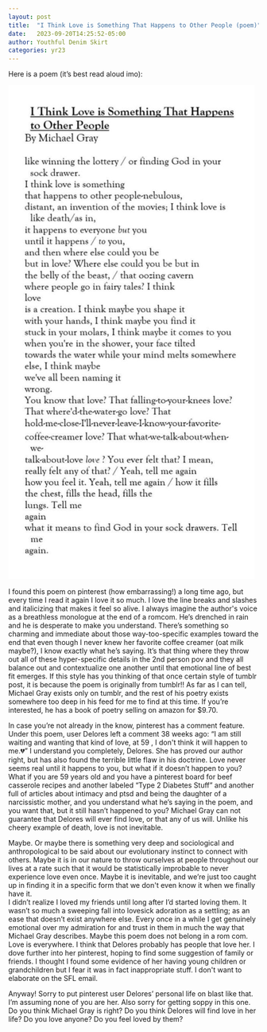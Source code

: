 ```yaml
---
layout: post
title:  "I Think Love is Something That Happens to Other People (poem)"
date:   2023-09-20T14:25:52-05:00
author: Youthful Denim Skirt
categories: yr23
---
```


Here is a poem (it’s best read aloud imo):

![love poem](/pics/2023-09-20-1.png "love poem")

I found this poem on pinterest (how embarrassing!) a long time ago, but every time I read it again I love it so much. I love the line breaks and slashes and italicizing that makes it feel so alive. I always imagine the author's voice as a breathless monologue at the end of a romcom. He’s drenched in rain and he is desperate to make you understand. There’s something so charming and immediate about those way-too-specific examples toward the end that even though I never knew her favorite coffee creamer (oat milk maybe?), I know exactly what he’s saying. It’s that thing where they throw out all of these hyper-specific details in the 2nd person pov and they all balance out and contextualize one another until that emotional line of best fit emerges. 
If this style has you thinking of that once certain style of tumblr post, it is because the poem is originally from tumblr!! As far as I can tell, Michael Gray exists only on tumblr, and the rest of his poetry exists somewhere too deep in his feed for me to find at this time. If you’re interested, he has a book of poetry selling on amazon for $9.70. 

In case you’re not already in the know, pinterest has a comment feature. Under this poem, user Delores left a comment 38 weeks ago: “I am still waiting and wanting that kind of love, at 59 , I don't think it will happen to me.💔” I understand you completely, Delores. She has proved our author right, but has also found the terrible little flaw in his doctrine. Love never seems real until it happens to you, but what if it doesn’t happen to you? What if you are 59 years old and you have a pinterest board for beef casserole recipes and another labeled “Type 2 Diabetes Stuff” and another full of articles about intimacy and ptsd and being the daughter of a narcissistic mother, and you understand what he’s saying in the poem, and you want that, but it still hasn’t happened to you? Michael Gray can not guarantee that Delores will ever find love, or that any of us will. Unlike his cheery example of death, love is not inevitable. 

Maybe. Or maybe there is something very deep and sociological and anthropological to be said about our evolutionary instinct to connect with others. Maybe it is in our nature to throw ourselves at people throughout our lives at a rate such that it would be statistically improbable to never experience love even once. Maybe it is inevitable, and we’re just too caught up in finding it in a specific form that we don't even know it when we finally have it.   
I didn’t realize I loved my friends until long after I’d started loving them. It wasn’t so much a sweeping fall into lovesick adoration as a settling; as an ease that doesn’t exist anywhere else. Every once in a while I get genuinely emotional over my admiration for and trust in them in much the way that Michael Gray describes. Maybe this poem does not belong in a rom com. Love is everywhere. I think that Delores probably has people that love her. I dove further into her pinterest, hoping to find some suggestion of family or friends. I thought I found some evidence of her having young children or grandchildren but I fear it was in fact inappropriate stuff. I don't want to elaborate on the SFL email. 

Anyway! Sorry to put pinterest user Delores’ personal life on blast like that. I’m assuming none of you are her. Also sorry for getting soppy in this one. Do you think Michael Gray is right? Do you think Delores will find love in her life? Do you love anyone? Do you feel loved by them? 
